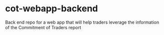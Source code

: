 # cot-webapp-backend
 Back end repo for a web app that will help traders leverage the information of the Commitment of Traders report
